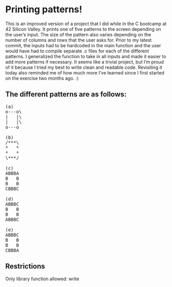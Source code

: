 # Printing patterns!

This is an improved version of a project that I did while in the C bootcamp at 42 Silicon Valley. It prints one of five patterns to the screen depending on the user’s input. The size of the pattern also varies depending on the number of columns and rows that the user asks for.
Prior to my latest commit, the inputs had to be hardcoded in the main function and the user would have had to compile separate .c files for each of the different patterns.
I generalized the function to take in all inputs and made it easier to add more patterns if necessary. It seems like a trivial project, but I’m proud of it because I tried my best to write clean and readable code. Revisiting it today also reminded me of how much more I’ve learned since I first started on the exercise two months ago. :)

## The different patterns are as follows:
<pre>
(a)
o---o\
|   |\ 
|   |\
o---o  

(b)
/***\  
*   *  
*   * 
\***/  

(c)
ABBBA
B   B
B   B
CBBBC

(d)
ABBBC
B   B
B   B
ABBBC

(e)
ABBBC
B   B
B   B
CBBBA
</pre>

## Restrictions
Only library function allowed: write
